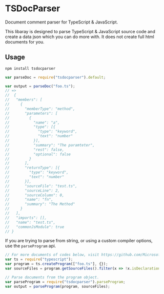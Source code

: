# TSDocParser
Document comment parser for TypeScript & JavaScript.

This libaray is designed to parse TypeScript & JavaScript source code and create a data json which you can do more with. It does not create full html documents for you.

## Usage
```bash
npm install tsdocparser
```

```js
var parseDoc = require("tsdocparser").default;

var output = parseDoc("foo.ts");
// =>
// ​ {
//   "members": [​​​​​
//     {​​​​​
//       "memberType": "method",​​​​​
//       "parameters": [​​​​​
//         {​​​​​
//           "name": "a",​​​​​
//           "type": [{
//             "type": "keyword",
//             "text": "number"
//           }​​​​​]​​​​​,​​​​​
//           "summary": "The paramteter",​​​​​
//           "rest": false,​​​​​
//           "optional": false​​​​​
//         }​​​​​
//       ],​​​​​
//       "returnType": [​​​​​{
//         "type": "keyword",
//         "text": "number"
//       }​​​​​]​​​​​,​​​​​
//       "sourceFile": "test.ts",​​​​​
//       "sourceLine": 2,​​​​​
//       "sourceColumn": 0,​​​​​
//       "name": "fn",​​​​​
//       "summary": "The Method"​​​​​
//     }​​​​​
//   ],​​​​​
//   "imports": [],​​​​​
//   "name": "test.ts",​​​​​
//   "commonJsModule": true​​​​​
// }​​​​​
```

If you are trying to parse from string, or using a custom compiler options, use the `parseProgram` api.
```js
// For more documents of codes below, visit https://github.com/Microsoft/TypeScript
var ts = require("typescript");
var program = ts.createProgram(["foo.ts"], {});
var sourceFiles = program.getSourceFiles().filter(x => !x.isDeclarationFile);

// Parse documents from the program object.
var parseProgram = require("tsdocparser").parseProgram;
var output = parseProgram(program, sourceFiles);
```